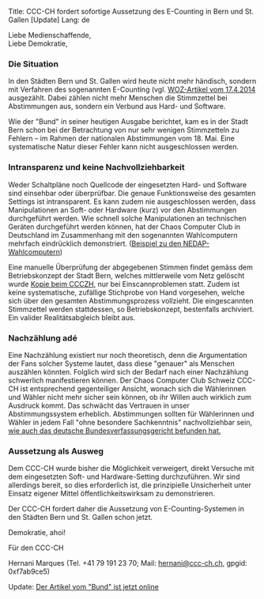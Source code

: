 Title: CCC-CH fordert sofortige Aussetzung des E-Counting in Bern und St. Gallen [Update]
Lang: de

Liebe Medienschaffende,<br/>
Liebe Demokratie,

### Die Situation

In den Städten Bern und St. Gallen wird heute nicht mehr händisch, sondern mit Verfahren des sogenannten E-Counting (vgl. [WOZ-Artikel vom 17.4.2014](https://www.woz.ch/1416/e-counting/niemand-weiss-was-der-computer-mit-ihrer-stimme-macht) ausgezählt. Dabei zählen nicht mehr Menschen die Stimmzettel bei Abstimmungen aus, sondern ein Verbund aus Hard- und Software.

Wie der "Bund" in seiner heutigen Ausgabe berichtet, kam es in der Stadt Bern schon bei der Betrachtung von nur sehr wenigen Stimmzetteln zu Fehlern – im Rahmen der nationalen Abstimmungen vom 18. Mai. Eine systematische Natur dieser Fehler kann nicht ausgeschlossen werden.

### Intransparenz und keine Nachvollziehbarkeit

Weder Schaltpläne noch Quellcode der eingesetzten Hard- und Software sind einsehbar oder überprüfbar. Die genaue Funktionsweise des gesamten Settings ist intransparent. Es kann zudem nie ausgeschlossen werden, dass Manipulationen an Soft- oder Hardware (kurz) vor den Abstimmungen durchgeführt werden. Wie schnell solche Manipulationen an technischen Geräten durchgeführt werden können, hat der Chaos Computer Club in Deutschland im Zusammenhang mit den sogenannten Wahlcomputern mehrfach eindrücklich demonstriert. ([Beispiel zu den NEDAP-Wahlcomputern](https://chaosradio.ccc.de/ctv095.html))

Eine manuelle Überprüfung der abgegebenen Stimmen findet gemäss dem Betriebskonzept der Stadt Bern, welches mittlerweile vom Netz gelöscht wurde [Kopie beim CCCZH](https://www.ccczh.ch/images/7/71/2013.1288-Beilage-DF-73808.pdf), nur bei Einscannproblemen statt. Zudem ist keine systematische, zufällige Stichprobe von Hand vorgesehen, welche sich über den gesamten Abstimmungsprozess vollzieht. Die eingescannten Stimmzettel werden stattdessen, so Betriebskonzept, bestenfalls archiviert. Ein valider Realitätsabgleich bleibt aus.

### Nachzählung adé

Eine Nachzählung existiert nur noch theoretisch, denn die Argumentation der Fans solcher Systeme lautet, dass diese "genauer" als Menschen auszählen könnten. Folglich wird sich der Bedarf nach einer Nachzählung schwerlich manifestieren können. Der Chaos Computer Club Schweiz CCC-CH ist entsprechend gegenteiliger Ansicht, wonach sich die Wählerinnen und Wähler nicht mehr sicher sein können, ob ihr Willen auch wirklich zum Ausdruck kommt. Das schwächt das Vertrauen in unser Abstimmungssystem erheblich. Abstimmungen sollten für Wählerinnen und Wähler in jedem Fall "ohne besondere Sachkenntnis" nachvollziehbar sein, [wie auch das deutsche Bundesverfassungsgericht befunden hat.](http://www.bverfg.de/entscheidungen/cs20090303_2bvc000307.html)

### Aussetzung als Ausweg

Dem CCC-CH wurde bisher die Möglichkeit verweigert, direkt Versuche mit dem eingesetzten Soft- und Hardware-Setting durchzuführen. Wir sind allerdings bereit, so dies erforderlich ist, die prinzipielle Unsicherheit unter Einsatz eigener Mittel öffentlichkeitswirksam zu demonstrieren.

Der CCC-CH fordert daher die Aussetzung von E-Counting-Systemen in den Städten Bern und St. Gallen schon jetzt.


Demokratie, ahoi!

Für den CCC-CH

Hernani Marques (Tel. +41 79 191 23 70; Mail: hernani@ccc-ch.ch, gpgid: 0xf7ab9ce5)

Update:
[Der Artikel vom "Bund" ist jetzt online]( http://www.derbund.ch/bern/stadt/Scanner-wertet-Stimmzettel-falsch-aus/story/17610423)

